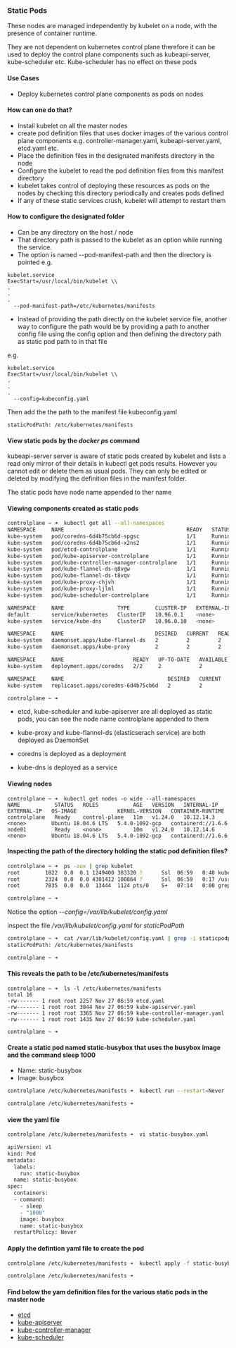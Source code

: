 ### Static Pods

These nodes are managed independently by kubelet on a node, with the presence of container runtime.

They are not dependent on kubernetes control plane therefore it can be used to deploy the control plane components such as kubeapi-server, kube-scheduler etc.
Kube-scheduler has no effect on these pods

#### Use Cases
+ Deploy kubernetes control plane components as pods on nodes

#### How can one do that?

+ Install kubelet on all the master nodes
+ create pod definition files that uses docker images of the various control plane components e.g. controller-manager.yaml, kubeapi-server.yaml, etcd.yaml etc.
+ Place the definition files in the designated manifests directory in the node
+ Configure the kubelet to read the pod definition files from this manifest directory 
+ kubelet takes control of deploying these resources as pods on the nodes by checking this directory periodically and creates pods defined
+ If any of these static services crush, kubelet will attempt to restart them

#### How to configure the designated folder
+ Can be any directory on the host / node
+ That directory path is passed to the kubelet as an option while running the service. 
+ The option is named --pod-manifest-path and then the directory is pointed e.g. 

```{r echo=FALSE, eval=FALSE}
kubelet.service
ExecStart=/usr/local/bin/kubelet \\
.
.
.
  --pod-manifest-path=/etc/kubernetes/manifests
```

+ Instead of providing the path directly on the kubelet service file, another way to configure the path would be by providing a path to another config file using the config option and then defining the directory path as static pod path to in that file

e.g.

```{r echo=FALSE, eval=FALSE}
kubelet.service
ExecStart=/usr/local/bin/kubelet \\
.
.
.
  --config=kubeconfig.yaml
```

Then add the the path to the manifest file kubeconfig.yaml

```{r echo=FALSE, eval=FALSE}
staticPodPath: /etc/kubernetes/manifests
```

#### View static pods by the *docker ps* command



 kubeapi-server server is aware of static pods created by kubelet and lists a read only mirror of their details in kubectl get pods results. However you cannot edit or delete them as usual pods. They can only be edited or deleted by modifying the definition files in the manifest folder.

The static pods have node name appended to ther name

#### Viewing components created as static pods

```bash
controlplane ~ ➜  kubectl get all --all-namespaces
NAMESPACE     NAME                                       READY   STATUS    RESTARTS   AGE
kube-system   pod/coredns-6d4b75cb6d-spgsc               1/1     Running   0          6m23s
kube-system   pod/coredns-6d4b75cb6d-x2ns2               1/1     Running   0          6m23s
kube-system   pod/etcd-controlplane                      1/1     Running   0          6m35s
kube-system   pod/kube-apiserver-controlplane            1/1     Running   0          6m37s
kube-system   pod/kube-controller-manager-controlplane   1/1     Running   0          6m35s
kube-system   pod/kube-flannel-ds-q8vgw                  1/1     Running   0          6m12s
kube-system   pod/kube-flannel-ds-t8vqv                  1/1     Running   0          6m24s
kube-system   pod/kube-proxy-chjvh                       1/1     Running   0          6m12s
kube-system   pod/kube-proxy-ljlml                       1/1     Running   0          6m24s
kube-system   pod/kube-scheduler-controlplane            1/1     Running   0          6m35s

NAMESPACE     NAME                 TYPE        CLUSTER-IP   EXTERNAL-IP   PORT(S)                  AGE
default       service/kubernetes   ClusterIP   10.96.0.1    <none>        443/TCP                  6m38s
kube-system   service/kube-dns     ClusterIP   10.96.0.10   <none>        53/UDP,53/TCP,9153/TCP   6m36s

NAMESPACE     NAME                             DESIRED   CURRENT   READY   UP-TO-DATE   AVAILABLE   NODE SELECTOR            AGE
kube-system   daemonset.apps/kube-flannel-ds   2         2         2       2            2           <none>                   6m33s
kube-system   daemonset.apps/kube-proxy        2         2         2       2            2           kubernetes.io/os=linux   6m36s

NAMESPACE     NAME                      READY   UP-TO-DATE   AVAILABLE   AGE
kube-system   deployment.apps/coredns   2/2     2            2           6m36s

NAMESPACE     NAME                                 DESIRED   CURRENT   READY   AGE
kube-system   replicaset.apps/coredns-6d4b75cb6d   2         2         2       6m24s

controlplane ~ ➜  
```

+ etcd, kube-scheduler and kube-apiserver are all deployed as static pods, you can see the node name controlplane appended to them

+ kube-proxy and kube-flannel-ds (elasticserach service) are both deployed as DaemonSet

+ coredns is deployed as a deployment

+ kube-dns is deployed as a service

#### Viewing nodes
```
controlplane ~ ➜  kubectl get nodes -o wide --all-namespaces
NAME           STATUS   ROLES           AGE   VERSION   INTERNAL-IP   EXTERNAL-IP   OS-IMAGE             KERNEL-VERSION   CONTAINER-RUNTIME
controlplane   Ready    control-plane   11m   v1.24.0   10.12.14.3    <none>        Ubuntu 18.04.6 LTS   5.4.0-1092-gcp   containerd://1.6.6
node01         Ready    <none>          10m   v1.24.0   10.12.14.6    <none>        Ubuntu 18.04.6 LTS   5.4.0-1092-gcp   containerd://1.6.6
```


#### Inspecting the path of the directory holding the static pod definition files?

```bash
controlplane ~ ➜  ps -aux | grep kubelet
root        1822  0.0  0.1 1249400 383320 ?      Ssl  06:59   0:40 kube-apiserver --advertise-address=10.12.14.3 --allow-privileged=true --authorization-mode=Node,RBAC --client-ca-file=/etc/kubernetes/pki/ca.crt --enable-admission-plugins=NodeRestriction --enable-bootstrap-token-auth=true --etcd-cafile=/etc/kubernetes/pki/etcd/ca.crt --etcd-certfile=/etc/kubernetes/pki/apiserver-etcd-client.crt --etcd-keyfile=/etc/kubernetes/pki/apiserver-etcd-client.key --etcd-servers=https://127.0.0.1:2379 --kubelet-client-certificate=/etc/kubernetes/pki/apiserver-kubelet-client.crt --kubelet-client-key=/etc/kubernetes/pki/apiserver-kubelet-client.key --kubelet-preferred-address-types=InternalIP,ExternalIP,Hostname --proxy-client-cert-file=/etc/kubernetes/pki/front-proxy-client.crt --proxy-client-key-file=/etc/kubernetes/pki/front-proxy-client.key --requestheader-allowed-names=front-proxy-client --requestheader-client-ca-file=/etc/kubernetes/pki/front-proxy-ca.crt --requestheader-extra-headers-prefix=X-Remote-Extra- --requestheader-group-headers=X-Remote-Group --requestheader-username-headers=X-Remote-User --secure-port=6443 --service-account-issuer=https://kubernetes.default.svc.cluster.local --service-account-key-file=/etc/kubernetes/pki/sa.pub --service-account-signing-key-file=/etc/kubernetes/pki/sa.key --service-cluster-ip-range=10.96.0.0/12 --tls-cert-file=/etc/kubernetes/pki/apiserver.crt --tls-private-key-file=/etc/kubernetes/pki/apiserver.key
root        2324  0.0  0.0 4301412 100864 ?      Ssl  06:59   0:17 /usr/bin/kubelet --bootstrap-kubeconfig=/etc/kubernetes/bootstrap-kubelet.conf --kubeconfig=/etc/kubernetes/kubelet.conf --config=/var/lib/kubelet/config.yaml --container-runtime=remote --container-runtime-endpoint=unix:///var/run/containerd/containerd.sock --pod-infra-container-image=k8s.gcr.io/pause:3.7
root        7835  0.0  0.0  13444  1124 pts/0    S+   07:14   0:00 grep kubelet

controlplane ~ ➜  
```

Notice the option *--config=/var/lib/kubelet/config.yaml*

inspect the file */var/lib/kubelet/config.yaml* for *staticPodPath*

```bash
controlplane ~ ➜  cat /var/lib/kubelet/config.yaml | grep -i staticpodpath
staticPodPath: /etc/kubernetes/manifests

controlplane ~ ➜  
```

#### This reveals the path to be /etc/kubernetes/manifests

```
controlplane ~ ➜  ls -l /etc/kubernetes/manifests
total 16
-rw------- 1 root root 2257 Nov 27 06:59 etcd.yaml
-rw------- 1 root root 3844 Nov 27 06:59 kube-apiserver.yaml
-rw------- 1 root root 3365 Nov 27 06:59 kube-controller-manager.yaml
-rw------- 1 root root 1435 Nov 27 06:59 kube-scheduler.yaml

controlplane ~ ➜  
```

#### Create a static pod named static-busybox that uses the busybox image and the command sleep 1000

+ Name: static-busybox
+ Image: busybox

```bash
controlplane /etc/kubernetes/manifests ➜  kubectl run --restart=Never --image=busybox static-busybox --dry-run=client -o yaml --command -- sleep 1000 > /etc/kubernetes/manifests/static-busybox.yaml

controlplane /etc/kubernetes/manifests ➜  
```

#### view the yaml file

```bash
controlplane /etc/kubernetes/manifests ➜  vi static-busybox.yaml 

apiVersion: v1
kind: Pod
metadata:
  labels:
    run: static-busybox
  name: static-busybox
spec:
  containers:
  - command:
    - sleep
    - "1000"
    image: busybox
    name: static-busybox
  restartPolicy: Never
```

#### Apply the defintion yaml file to create the pod
```bash
controlplane /etc/kubernetes/manifests ➜  kubectl apply -f static-busybox.yaml pod/static-busybox created

controlplane /etc/kubernetes/manifests ➜  
```

#### Find below the yam definition files for the various static pods in the master node

+ [etcd](etcd)
+ [kube-apiserver](kube-apiserver.yaml)
+ [kube-controller-manager](kube-controller-manager.yaml)
+ [kube-scheduler](kube-scheduler.yaml)